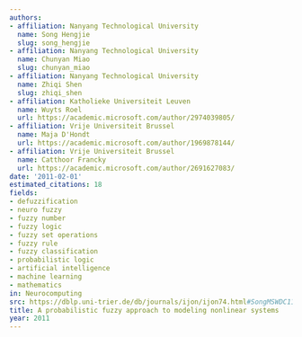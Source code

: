 ```yaml
---
authors:
- affiliation: Nanyang Technological University
  name: Song Hengjie
  slug: song_hengjie
- affiliation: Nanyang Technological University
  name: Chunyan Miao
  slug: chunyan_miao
- affiliation: Nanyang Technological University
  name: Zhiqi Shen
  slug: zhiqi_shen
- affiliation: Katholieke Universiteit Leuven
  name: Wuyts Roel
  url: https://academic.microsoft.com/author/2974039805/
- affiliation: Vrije Universiteit Brussel
  name: Maja D'Hondt
  url: https://academic.microsoft.com/author/1969878144/
- affiliation: Vrije Universiteit Brussel
  name: Catthoor Francky
  url: https://academic.microsoft.com/author/2691627083/
date: '2011-02-01'
estimated_citations: 18
fields:
- defuzzification
- neuro fuzzy
- fuzzy number
- fuzzy logic
- fuzzy set operations
- fuzzy rule
- fuzzy classification
- probabilistic logic
- artificial intelligence
- machine learning
- mathematics
in: Neurocomputing
src: https://dblp.uni-trier.de/db/journals/ijon/ijon74.html#SongMSWDC11
title: A probabilistic fuzzy approach to modeling nonlinear systems
year: 2011
---
```

